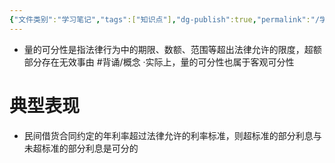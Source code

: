 ```yaml
---
{"文件类别":"学习笔记","tags":["知识点"],"dg-publish":true,"permalink":"/学习笔记/知识点cheese/量的可分性/","dgPassFrontmatter":true}
---
```


- 量的可分性是指法律行为中的期限、数额、范围等超出法律允许的限度，超额部分存在无效事由 #背诵/概念 
·实际上，量的可分性也属于客观可分性
# 典型表现
- 民间借货合同约定的年利率超过法律允许的利率标准，则超标准的部分利息与未超标准的部分利息是可分的 